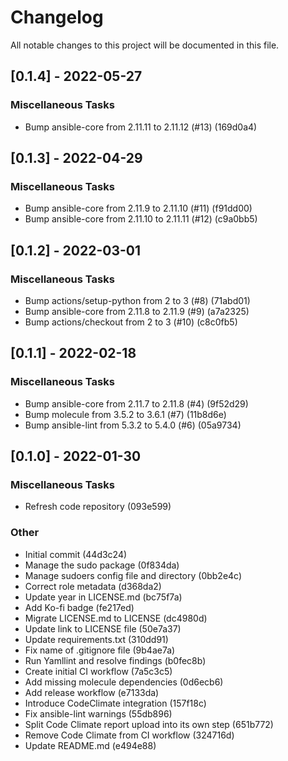 # Changelog
All notable changes to this project will be documented in this file.

## [0.1.4] - 2022-05-27

### Miscellaneous Tasks

- Bump ansible-core from 2.11.11 to 2.11.12 (#13) (169d0a4)

## [0.1.3] - 2022-04-29

### Miscellaneous Tasks

- Bump ansible-core from 2.11.9 to 2.11.10 (#11) (f91dd00)
- Bump ansible-core from 2.11.10 to 2.11.11 (#12) (c9a0bb5)

## [0.1.2] - 2022-03-01

### Miscellaneous Tasks

- Bump actions/setup-python from 2 to 3 (#8) (71abd01)
- Bump ansible-core from 2.11.8 to 2.11.9 (#9) (a7a2325)
- Bump actions/checkout from 2 to 3 (#10) (c8c0fb5)

## [0.1.1] - 2022-02-18

### Miscellaneous Tasks

- Bump ansible-core from 2.11.7 to 2.11.8 (#4) (9f52d29)
- Bump molecule from 3.5.2 to 3.6.1 (#7) (11b8d6e)
- Bump ansible-lint from 5.3.2 to 5.4.0 (#6) (05a9734)

## [0.1.0] - 2022-01-30

### Miscellaneous Tasks

- Refresh code repository (093e599)

### Other

- Initial commit (44d3c24)
- Manage the sudo package (0f834da)
- Manage sudoers config file and directory (0bb2e4c)
- Correct role metadata (d368da2)
- Update year in LICENSE.md (bc75f7a)
- Add Ko-fi badge (fe217ed)
- Migrate LICENSE.md to LICENSE (dc4980d)
- Update link to LICENSE file (50e7a37)
- Update requirements.txt (310dd91)
- Fix name of .gitignore file (9b4ae7a)
- Run Yamllint and resolve findings (b0fec8b)
- Create initial CI workflow (7a5c3c5)
- Add missing molecule dependencies (0d6ecb6)
- Add release workflow (e7133da)
- Introduce CodeClimate integration (157f18c)
- Fix ansible-lint warnings (55db896)
- Split Code Climate report upload into its own step (651b772)
- Remove Code Climate from CI workflow (324716d)
- Update README.md (e494e88)

<!-- generated by git-cliff -->
